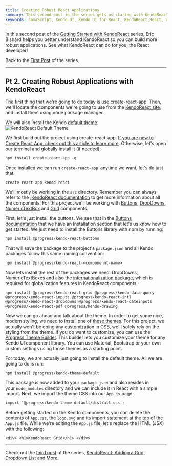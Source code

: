 ```yaml
---
title: Creating Robust React Applications
summary: This second post in the series gets us started with KendoReact and provides a better understanding of how to build robust applications in React.
keywords: JavaScript, Kendo UI, Kendo UI for React, KendoReact,React, Web Development
---
```


In this second post of the [Getting Started with KendoReact](https://www.telerik.com/blogs/kendo-react-getting-started-blog-series) series, Eric Bishard helps you better understand KendoReact so you can build more robust applications. See what KendoReact can do for you, the React developer!

Back to the [First Post](https://www.telerik.com/blogs/kendoreact-what-can-it-do-for-you) of the series.

* * *

## Pt 2\. Creating Robust Applications with KendoReact

The first thing that we're going to do today is use [create-react-app](https://github.com/facebook/create-react-app). Then, we'll locate the components we're going to use from the [KendoReact site](https://www.telerik.com/kendo-react-ui/components), and install them using node package manager.

We will also install the Kendo [default theme](https://www.telerik.com/kendo-react-ui/components/styling/theme-default/).  
![KendoReact Default Theme](https://d585tldpucybw.cloudfront.net/sfimages/default-source/default-album/default-themea5f7c40fb19a4cfbbfdd4ab5bbade752.png?sfvrsn=fd2e954c_1 "KendoReact Default Theme")

We first build out the project using create-react-app. [If you are new to Create React App, check out this article to learn more](https://www.telerik.com/blogs/hello-create-react-app-2). Otherwise, let's open our terminal and globally install it (if needed):

    npm install create-react-app -g

Once installed we can run `create-react-app `anytime we want, let's do just that.

    create-react-app kendo-react

We'll mostly be working in the `src` directory. Remember you can always refer to the ;[KendoReact documentation](https://www.telerik.com/kendo-react-ui/components/) to get more information about all the components. For this project we'll be working with [Buttons](https://www.telerik.com/kendo-react-ui/components/buttons/), [DropDowns](https://www.telerik.com/kendo-react-ui/components/dropdowns/), [NumericTextBox](https://www.telerik.com/kendo-react-ui/components/inputs/numerictextbox/) and [Grid](https://www.telerik.com/kendo-react-ui/components/grid/) components.

First, let's just install the buttons. We see that in the [Buttons documentation](https://www.telerik.com/kendo-react-ui/components/buttons/#toc-installation) that we have an Installation section that let's us know how to get started. We just need to install the Buttons library with npm by running:

    npm install @progress/kendo-react-buttons

That will save the package to the project's `package.json` and all Kendo packages follow this same naming convention:

    npm install @progress/kendo-react-<componennt-name>

Now lets install the rest of the packages we need: DropDowns, NumericTextBoxes and also the [internationalization package](https://www.telerik.com/kendo-react-ui/components/globalization/i18n/), which is required for globalization features in KendoReact components.

    npm install @progress/kendo-react-grid @progress/kendo-data-query @progress/kendo-react-inputs @progress/kendo-react-intl @progress/kendo-react-dropdowns @progress/kendo-react-dateinputs @progress/kendo-react-pdf @progress/kendo-drawing

Now we can go ahead and talk about the theme. In order to get some nice, modern styling, we need to install one of [these themes](https://www.telerik.com/kendo-react-ui/components/styling/). For this project, we actually won't be doing any customization in CSS, we'll solely rely on the styling from the theme. If you do want to customize, you can use the [Progress Theme Builder](https://themebuilder.telerik.com/). This builder lets you customize your theme for any Kendo UI component library. You can use Material, Bootstrap or your own custom settings using those themes as a starting point.  

For today, we are actually just going to install the default theme. All we are going to do is run:

    npm install @progress/kendo-theme-default

This package is now added to your `package.json` and also resides in your `node_modules` directory and we can include it in React with a simple import. Next, we import the theme CSS into our `App.js` page:

    import '@progress/kendo-theme-default/dist/all.css';

Before getting started on the Kendo components, you can delete the contents of `App.css`, the `logo.svg` and its import statement at the top of the `App.js` file. While we're editing the `App.js` file, let's replace the HTML (JSX) with the following:

    <div> <h1>KendoReact Grid</h1> </div>

* * *

Check out the [](https://www.telerik.com/blogs/kendoreact-creating-robust-react-applications)[third post](https://www.telerik.com/blogs/kendoreact-adding-a-grid-dropdown-list-and-more) of the series, [KendoReact: Adding a Grid, Dropdown List and More](https://www.telerik.com/blogs/kendoreact-adding-a-grid-dropdown-list-and-more).